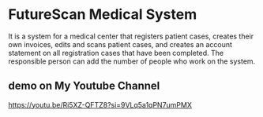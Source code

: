 # FutureScan Medical System
It is a system for a medical center that registers patient cases, creates their own invoices, edits and scans patient cases, and creates an account statement on all registration cases that have been completed. The responsible person can add the number of people who work on the system.
## demo on My Youtube Channel 
https://youtu.be/Ri5XZ-QFTZ8?si=9VLq5a1qPN7umPMX
